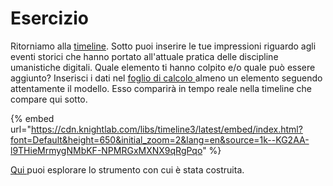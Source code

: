 # Esercizio

Ritorniamo alla [timeline](close-reading.md). Sotto puoi inserire le tue impressioni riguardo agli eventi storici che hanno portato all'attuale pratica delle discipline umanistiche digitali. Quale elemento ti hanno colpito e/o quale può essere aggiunto? Inserisci i dati nel [foglio di calcolo ](https://docs.google.com/spreadsheets/d/1k--KG2AA-l9THieMrmygNMbKF-NPMRGxMXNX9qRgPqo/edit#gid=0)almeno un elemento seguendo attentamente il modello. Esso comparirà in tempo reale nella timeline che compare qui sotto.

{% embed url="https://cdn.knightlab.com/libs/timeline3/latest/embed/index.html?font=Default&height=650&initial_zoom=2&lang=en&source=1k--KG2AA-l9THieMrmygNMbKF-NPMRGxMXNX9qRgPqo" %}

[Qui ](https://timeline.knightlab.com/#preview-embed)puoi esplorare lo strumento con cui è stata costruita.
